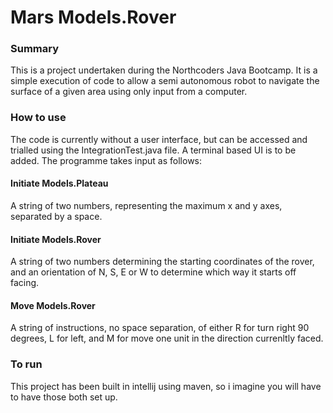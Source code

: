 # Mars Models.Rover
### Summary
This is a project undertaken during the Northcoders Java Bootcamp. It is a simple execution of code to allow a semi autonomous robot to navigate the surface of a given area using only input from a computer.

### How to use
The code is currently without a user interface, but can be accessed and trialled using the IntegrationTest.java file. A terminal based UI is to be added. The programme takes input as follows:

#### Initiate Models.Plateau
A string of two numbers, representing the maximum x and y axes, separated by a space.
#### Initiate Models.Rover
A string of two numbers determining the starting coordinates of the rover, and an orientation of N, S, E or W to determine which way it starts off facing.
#### Move Models.Rover
A string of instructions, no space separation, of either R for turn right 90 degrees, L for left, and M for move one unit in the direction currenltly faced.

### To run
This project has been built in intellij using maven, so i imagine you will have to have those both set up. 
